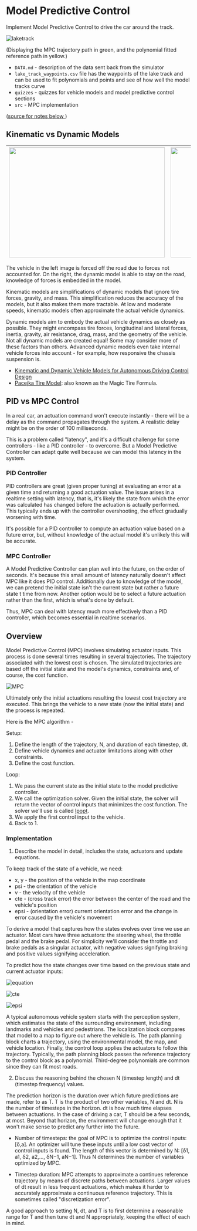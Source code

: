 # Model Predictive Control 

Implement Model Predictive Control to drive the car around the track. 

![laketrack](images/laketrack.png)

(Displaying the MPC trajectory path in green, and the polynomial fitted reference path in yellow.)

* `DATA.md` - description of the data sent back from the simulator
* `lake_track_waypoints.csv` file has the waypoints of the lake track and can be used to fit polynomials and points and see of how well the model tracks curve
* `quizzes` - quizzes for vehicle models and model predictive control sections
* `src` - MPC implementation

([source for notes below ](https://www.udacity.com/drive))


## Kinematic vs Dynamic Models
                   
<img src="https://github.com/LuLi0077/SDC/blob/master/Model_Predictive_Control/images/Kinematic.png" width="425" height="300"> | <img src="https://github.com/LuLi0077/SDC/blob/master/Model_Predictive_Control/images/Dynamic.png" width="425" height="300"> 
:---------:| :---------: 

The vehicle in the left image is forced off the road due to forces not accounted for. On the right, the dynamic model is able to stay on the road, knowledge of forces is embedded in the model. 

Kinematic models are simplifications of dynamic models that ignore tire forces, gravity, and mass. This simplification reduces the accuracy of the models, but it also makes them more tractable. At low and moderate speeds, kinematic models often approximate the actual vehicle dynamics.

Dynamic models aim to embody the actual vehicle dynamics as closely as possible. They might encompass tire forces, longitudinal and lateral forces, inertia, gravity, air resistance, drag, mass, and the geometry of the vehicle. Not all dynamic models are created equal! Some may consider more of these factors than others. Advanced dynamic models even take internal vehicle forces into account - for example, how responsive the chassis suspension is.

* [Kinematic and Dynamic Vehicle Models for Autonomous Driving Control Design](http://www.me.berkeley.edu/~frborrel/pdfpub/IV_KinematicMPC_jason.pdf)
* [Pacejka Tire Model](http://www.theoryinpracticeengineering.com/resources/tires/pacejka87.pdf): also known as the Magic Tire Formula.


## PID vs MPC Control

In a real car, an actuation command won't execute instantly - there will be a delay as the command propagates through the system. A realistic delay might be on the order of 100 milliseconds.

This is a problem called "latency", and it's a difficult challenge for some controllers - like a PID controller - to overcome. But a Model Predictive Controller can adapt quite well because we can model this latency in the system.

### PID Controller

PID controllers are great (given proper tuning) at evaluating an error at a given time and returning a good actuation value. The issue arises in a realtime setting with latency, that is, it's likely the state from which the error was calculated has changed before the actuation is actually performed. This typically ends up with the controller overshooting, the effect gradually worsening with time.

It's possible for a PID controller to compute an actuation value based on a future error, but, without knowledge of the actual model it's unlikely this will be accurate.

### MPC Controller

A Model Predictive Controller can plan well into the future, on the order of seconds. It's because this small amount of latency naturally doesn't affect MPC like it does PID control. Additionally due to knowledge of the model, we can pretend the initial state isn't the current state but rather a future state t time from now. Another option would be to select a future actuation rather than the first, which is what's done by default.

Thus, MPC can deal with latency much more effectively than a PID controller, which becomes essential in realtime scenarios.


## Overview

Model Predictive Control (MPC) involves simulating actuator inputs. This process is done several times resulting in several trajectories. The trajectory associated with the lowest cost is chosen. The simulated trajectories are based off the initial state and the model's dynamics, constraints and, of course, the cost function.

![MPC](images/MPC.png)

Ultimately only the initial actuations resulting the lowest cost trajectory are executed. This brings the vehicle to a new state (now the initial state) and the process is repeated.

Here is the MPC algorithm - 

Setup:

1. Define the length of the trajectory, N, and duration of each timestep, dt.
2. Define vehicle dynamics and actuator limitations along with other constraints.
3. Define the cost function.

Loop:

1. We pass the current state as the initial state to the model predictive controller.
2. We call the optimization solver. Given the initial state, the solver will return the vector of control inputs that minimizes the cost function. The solver we'll use is called [Ipopt](https://projects.coin-or.org/Ipopt).
3. We apply the first control input to the vehicle.
4. Back to 1.

### Implementation

1. Describe the model in detail, includes the state, actuators and update equations.

To keep track of the state of a vehicle, we need:
* x, y - the position of the vehicle in the map coordinate
* psi - the orientation of the vehicle
* v - the velocity of the vehicle
* cte - (cross track error) the error between the center of the road and the vehicle's position 
* epsi - (orientation error) current orientation error and the change in error caused by the vehicle's movement

To derive a model that captures how the states evolves over time we use an actuator. Most cars have three actuators: the steering wheel, the throttle pedal and the brake pedal. For simplicity we'll consider the throttle and brake pedals as a singular actuator, with negative values signifying braking and positive values signifying acceleration.

To predict how the state changes over time based on the previous state and current actuator inputs: 

![equation](images/equation.png)

![cte](images/cte.png)

![epsi](images/epsi.png)

A typical autonomous vehicle system starts with the perception system, which estimates the state of the surrounding environment, including landmarks and vehicles and pedestrians. The localization block compares that model to a map to figure out where the vehicle is. The path planning block charts a trajectory, using the environmental model, the map, and vehicle location. Finally, the control loop applies the actuators to follow this trajectory. Typically, the path planning block passes the reference trajectory to the control block as a polynomial. Third-degree polynomials are common since they can fit most roads.


2. Discuss the reasoning behind the chosen N (timestep length) and dt (timestep frequency) values.

The prediction horizon is the duration over which future predictions are made, refer to as T. T is the product of two other variables, N and dt. N is the number of timesteps in the horizon. dt is how much time elapses between actuations. In the case of driving a car, T should be a few seconds, at most. Beyond that horizon, the environment will change enough that it won't make sense to predict any further into the future.

- Number of timesteps: the goal of MPC is to optimize the control inputs: [δ,a]. An optimizer will tune these inputs until a low cost vector of control inputs is found. The length of this vector is determined by N: [δ1, a1, δ​2, a2,..., δN−1, aN−1]. Thus N determines the number of variables optimized by MPC. 

- Timestep duration: MPC attempts to approximate a continues reference trajectory by means of discrete paths between actuations. Larger values of dt result in less frequent actuations, which makes it harder to accurately approximate a continuous reference trajectory. This is sometimes called "discretization error".

A good approach to setting N, dt, and T is to first determine a reasonable range for T and then tune dt and N appropriately, keeping the effect of each in mind.

